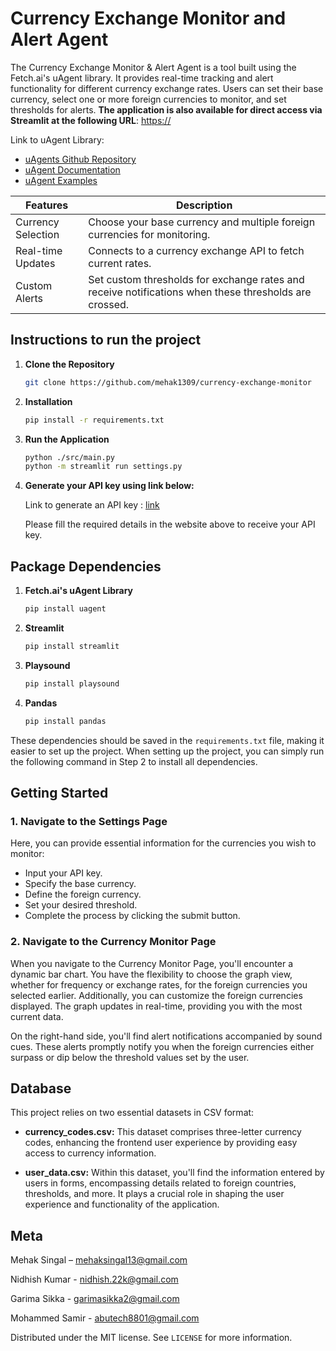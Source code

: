 # Currency Exchange Monitor and Alert Agent

The Currency Exchange Monitor & Alert Agent is a tool built using the Fetch.ai's uAgent library. It provides real-time tracking and alert functionality for different currency exchange rates. Users can set their base currency, select one or more foreign currencies to monitor, and set thresholds for alerts.
**The application is also available for direct access via Streamlit at the following URL**:
[https://](https://)

Link to uAgent Library: 
- [uAgents Github Repository](https://github.com/fetchai/uAgents)
- [uAgent Documentation](https://fetch.ai/docs)
- [uAgent Examples](https://github.com/fetchai/uAgents-examples)

| Features   | Description  |
| ------------- | ------------- |
|  Currency Selection  | Choose your base currency and multiple foreign currencies for monitoring.  |
| Real-time Updates  |Connects to a currency exchange API to fetch current rates. |
| Custom Alerts  |Set custom thresholds for exchange rates and receive notifications when these thresholds are crossed.  |


## Instructions to run the project

1. **Clone the Repository**
    ```bash
    git clone https://github.com/mehak1309/currency-exchange-monitor
    ```
2. **Installation**
    ```bash
    pip install -r requirements.txt
    ```
3. **Run the Application**
    ```bash
    python ./src/main.py
    python -m streamlit run settings.py
    ```
4. **Generate your API key using link below:**

    Link to generate an API key : [link](https://www.alphavantage.co/support/#api-key)
    
    Please fill the required details in the website above to receive your API key.

## Package Dependencies
1. **Fetch.ai's uAgent Library**
   
    ```bash
    pip install uagent
    ```
2. **Streamlit**
   
    ```bash
    pip install streamlit
    ```
3. **Playsound**
   
    ```bash
    pip install playsound
    ```
4. **Pandas**
   
    ```bash
    pip install pandas
    ```

These dependencies should be saved in the `requirements.txt` file, making it easier to set up the project. When setting up the project, you can simply run the following command in Step 2 to install all dependencies.

## Getting Started

### 1. Navigate to the Settings Page

Here, you can provide essential information for the currencies you wish to monitor:

- Input your API key.
- Specify the base currency.
- Define the foreign currency.
- Set your desired threshold.
- Complete the process by clicking the submit button.

### 2. Navigate to the Currency Monitor Page
When you navigate to the Currency Monitor Page, you'll encounter a dynamic bar chart. You have the flexibility to choose the graph view, whether for frequency or exchange rates, for the foreign currencies you selected earlier. Additionally, you can customize the foreign currencies displayed. The graph updates in real-time, providing you with the most current data.

On the right-hand side, you'll find alert notifications accompanied by sound cues. These alerts promptly notify you when the foreign currencies either surpass or dip below the threshold values set by the user.


## Database

This project relies on two essential datasets in CSV format:

- **currency_codes.csv:** This dataset comprises three-letter currency codes, enhancing the frontend user experience by providing easy access to currency information.

-  **user_data.csv:** Within this dataset, you'll find the information entered by users in forms, encompassing details related to foreign countries, thresholds, and more. It plays a crucial role in shaping the user experience and functionality of the application.

## Meta
Mehak Singal – mehaksingal13@gmail.com

Nidhish Kumar - nidhish.22k@gmail.com 

Garima Sikka - garimasikka2@gmail.com

Mohammed Samir - abutech8801@gmail.com

Distributed under the MIT license. See ``LICENSE`` for more information.
